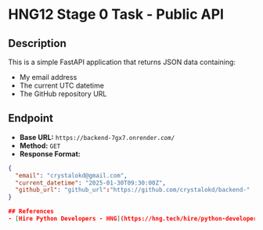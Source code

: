 # HNG12 Stage 0 Task - Public API

## Description
This is a simple FastAPI application that returns JSON data containing:
- My email address
- The current UTC datetime
- The GitHub repository URL

## Endpoint
- **Base URL:** `https://backend-7gx7.onrender.com/`
- **Method:** `GET`
- **Response Format:**
```json
{
  "email": "crystalokd@gmail.com",
  "current_datetime": "2025-01-30T09:30:00Z",
  "github_url": "github_url":"https://github.com/crystalokd/backend-"
}

## References
- [Hire Python Developers - HNG](https://hng.tech/hire/python-developers)
